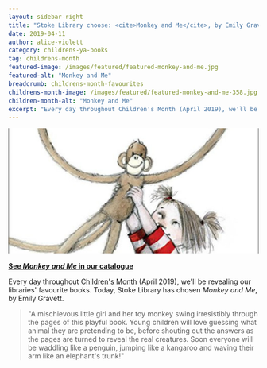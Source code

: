 ```yaml
---
layout: sidebar-right
title: "Stoke Library choose: <cite>Monkey and Me</cite>, by Emily Gravett"
date: 2019-04-11
author: alice-violett
category: childrens-ya-books
tag: childrens-month
featured-image: /images/featured/featured-monkey-and-me.jpg
featured-alt: "Monkey and Me"
breadcrumb: childrens-month-favourites
childrens-month-image: /images/featured/featured-monkey-and-me-358.jpg
children-month-alt: "Monkey and Me"
excerpt: "Every day throughout Children's Month (April 2019), we'll be revealing our libraries' favourite books. Today, Stoke Library has chosen <cite>Monkey and Me</cite>, by Emily Gravett."
---
```


![Monkey and Me](/images/featured/featured-monkey-and-me.jpg)

**[See <cite>Monkey and Me</cite> in our catalogue](https://suffolk.spydus.co.uk/cgi-bin/spydus.exe/ENQ/OPAC/BIBENQ?BRN=244032)**

Every day throughout [Children's Month](/childrens-month/) (April 2019), we'll be revealing our libraries' favourite books. Today, Stoke Library has chosen <cite>Monkey and Me</cite>, by Emily Gravett.

> "A mischievous little girl and her toy monkey swing irresistibly through the pages of this playful book. Young children will love guessing what animal they are pretending to be, before shouting out the answers as the pages are turned to reveal the real creatures. Soon everyone will be waddling like a penguin, jumping like a kangaroo and waving their arm like an elephant's trunk!"

